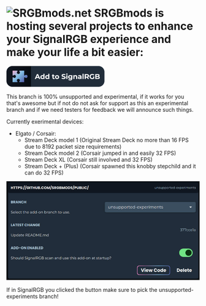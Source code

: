![SRGBmods.net](https://srgbmods.net/img/srgbmods-banner.png?v=2022)
**SRGBmods is hosting several projects to enhance your SignalRGB experience and make your life a bit easier:**
===
[![Click here to add this repo to SignalRGB](https://github.com/SRGBmods/public/blob/unsupported-experiments/_images/add-to-signalrgb.png)](https://srgbmods.net/s?p=addon/install?url=https://github.com/SRGBmods/public/)

This branch is 100% unsupported and experimental, if it works for you that's awesome but if not do not ask for support as this an experimental branch and if we need testers for feedback we will announce such things.

Currently exerimental devices:
* Elgato / Corsair:
	* Stream Deck model 1 (Original Stream Deck no more than 16 FPS due to 8192 packet size requirements)
	* Stream Deck model 2 (Corsair jumped in and easily 32 FPS)
	* Stream Deck XL (Corsair still involved and 32 FPS)
	* Stream Deck + (Plus) (Corsair spawned this knobby stepchild and it can do 32 FPS)

![Screenshot of the branch you need to pick!](https://github.com/SRGBmods/public/blob/unsupported-experiments/_images/pick-branch.jpg)

If in SignalRGB you clicked the button make sure to pick the unsupported-experiments branch!